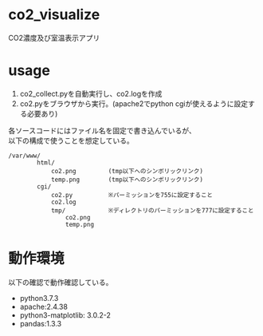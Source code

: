 # co2_visualize
CO2濃度及び室温表示アプリ

# usage
1. co2_collect.pyを自動実行し、co2.logを作成
2. co2.pyをブラウザから実行。(apache2でpython cgiが使えるように設定する必要あり)

各ソースコードにはファイル名を固定で書き込んでいるが、  
以下の構成で使うことを想定している。

```
/var/www/
        html/
            co2.png         (tmp以下へのシンボリックリンク)
            temp.png        (tmp以下へのシンボリックリンク)
        cgi/
            co2.py          ※パーミッションを755に設定すること
            co2.log
            tmp/            ※ディレクトリのパーミッションを777に設定すること
                co2.png
                temp.png
```

# 動作環境
以下の確認で動作確認している。
- python3.7.3
- apache:2.4.38
- python3-matplotlib: 3.0.2-2
- pandas:1.3.3

